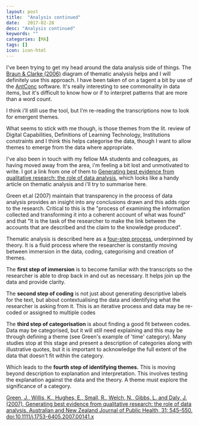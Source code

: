 ```yaml
---
layout: post
title:  "Analysis continued"
date:   2017-02-28
desc: "Analysis continued"
keywords: ""
categories: [MA]
tags: []
icon: icon-html
---
```

I've been trying to get my head around the data analysis side of things. The [Braun & Clarke (2006)](https://www.researchgate.net/profile/Eliana_Gallardo_Echenique/publication/275952540/figure/fig1/AS:294476196139009@1447220004396/Figure-1-Phases-of-Thematic-Analysis-Adapted-from-Braun-Clarke-2006-p-87.png) diagram of thematic analysis helps and I will definitely use this approach. I have been taken of on a tagent a bit by use of the [AntConc](http://www.laurenceanthony.net/software.html) software. It's really interesting to see commonality in data items, but it's difficult to know how or if to interpret patterns that are more than a word count.

I think i'll still use the tool, but I'm re-reading the transcriptions now to look for emergent themes.

What seems to stick with me though, is those themes from the lit. review of Digital Capabilities, Definitions of Learning Technology, Institutions constraints and I think this helps categorise the data, though I want to allow themes to emerge from the data where appropriate.

I've also been in touch with my fellow MA students and colleagues, as having moved away from the area, i'm feeling a bit lost and unmotivated to write.  I got a link from one of them to [Generating best evidence from qualitative research: the role of data analysis](http://onlinelibrary.wiley.com/doi/10.1111/j.1753-6405.2007.00141.x/full), which looks like a handy article on thematic analysis and i'll try to summarise here.

Green et.al (2007) maintain that transparency in the process of data analysis provides an insight into any conclusions drawn and this adds rigor to the research. Critical to this is the "process of examining the information collected and transforming it into a coherent account of what was found" and that "It is the task of the researcher to make the link between the accounts that are described and the claim to the knowledge produced".

Thematic analysis is described here as a [four-step process](http://onlinelibrary.wiley.com/store/10.1111/j.1753-6405.2007.00141.x/asset/image_n/AZPH_141_f1.gif?v=1&t=j1w5akkg&s=228214e54718b1424f29939fe27d62696f04f51c), underpinned by theory. It is a fluid process where the researcher is constantly moving between immersion in the data, coding, categorising and creation of themes.

The **first step of immersion** is to become familiar with the transcripts so the researcher is able to drop back in and out as necessary. It helps join up the data and provide clarity.

The **second step of coding** is not just about generating descriptive labels for the text, but about contextualising the data and identifying what the researcher is asking from it. This is an iterative process and data may be re-coded or assigned to multiple codes

The **third step of categorisation** is about finding a good fit between codes. Data may be categorised, but it will still need explaining and this may be through defining a theme (see Green's example of 'time' category). Many studies stop at this stage and present a description of categories along with illustrative quotes, but it is important to acknowledge the full extent of the data that doesn't fit within the category.

Which leads to the **fourth step of identifying themes.** This is moving beyond description to explanation and interpretation. This involves testing the explanation against the data and the theory. A theme must explore the significance of a category.

[Green, J., Willis, K., Hughes, E., Small, R., Welch, N., Gibbs, L. and Daly, J. (2007), Generating best evidence from qualitative research: the role of data analysis. Australian and New Zealand Journal of Public Health, 31: 545–550. doi:10.1111/j.1753-6405.2007.00141.x](http://onlinelibrary.wiley.com/doi/10.1111/j.1753-6405.2007.00141.x/full)

